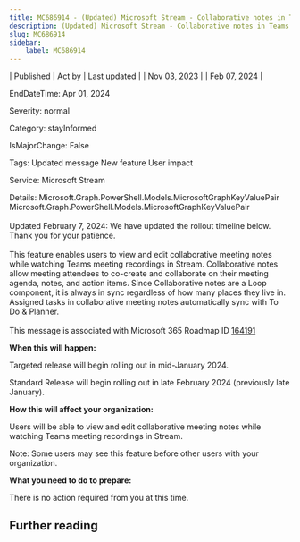 ```yaml
---
title: MC686914 - (Updated) Microsoft Stream - Collaborative notes in Teams meeting recordings
description: (Updated) Microsoft Stream - Collaborative notes in Teams meeting recordings
slug: MC686914
sidebar:
    label: MC686914
---
```



| Published | Act by | Last updated |
| Nov 03, 2023 |  | Feb 07, 2024 |

EndDateTime: Apr 01, 2024

Severity: normal

Category: stayInformed

IsMajorChange: False

Tags: Updated message New feature User impact

Service: Microsoft Stream

Details: Microsoft.Graph.PowerShell.Models.MicrosoftGraphKeyValuePair Microsoft.Graph.PowerShell.Models.MicrosoftGraphKeyValuePair

<p style="font-size: larger;"><span style="font-size: 14px;">Updated February 7, 2024: We have updated the rollout timeline below. Thank you for your patience.</span></p><p style="font-size: larger;"><span style="font-size: 14px;">This feature enables users to view and edit collaborative meeting notes while watching Teams meeting recordings in Stream. Collaborative notes allow meeting attendees to co-create and collaborate on their meeting agenda, notes, and action items. Since Collaborative notes are a Loop component, it is always in sync regardless of how many places they live in. Assigned tasks in collaborative meeting notes automatically sync with To Do &amp; Planner.&nbsp;</span><br></p>
<p>This message is associated with Microsoft 365 Roadmap ID <a href="https://www.microsoft.com/microsoft-365/roadmap?filters=&amp;searchterms=164191" target="_blank">164191</a></p>
<p><b>When this will happen:</b></p>

<p>Targeted release will begin rolling out in mid-January 2024.</p><p>Standard Release will begin rolling out in late February 2024 (previously late January).</p><p><b>How this will affect your organization:</b></p>

<p>Users will be able to view and edit collaborative meeting notes while watching Teams meeting recordings in Stream. 
</p><p>Note: Some users may see this feature before other users with your organization.</p>
<p><b>What you need to do to prepare:</b></p>
<p>There is no action required from you at this time.</p>

## Further reading
